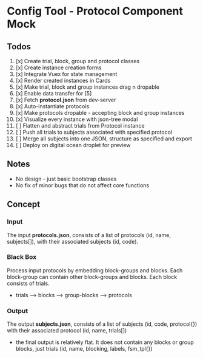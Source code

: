 # Config Tool - Protocol Component Mock

## Todos
1. [x] Create trial, block, group and protocol classes
2. [x] Create instance creation forms
3. [x] Integrate Vuex for state management
4. [x] Render created instances in Cards
5. [x] Make trial, block and group instances drag n dropable
6. [x] Enable data transfer for [5]
8. [x] Fetch **protocol.json** from dev-server
9. [x] Auto-instantiate protocols
10. [x] Make protocols dropable - accepting block and group instances
11. [x] Visualize every instance with json-tree modal
12. [ ] Flatten and abstract trials from Protocol instance
13. [ ] Push all trials to subjects associated with specified protocol
14. [ ] Merge all subjects into one JSON, structure as specified and export
15. [ ] Deploy on digital ocean droplet for preview

## Notes
- No design - just basic bootstrap classes
- No fix of minor bugs that do not affect core functions

## Concept
### Input
The input **protocols.json**, consists of a list of protocols (id, name, subjects[]), with their associated subjects (id, code).
### Black Box
Process input protocols by embedding block-groups and blocks. Each block-group can contain other block-groups and blocks. Each block consists of trials.
- trials --> blocks --> group-blocks --> protocols
### Output
The output **subjects.json**, consists of a list of subjects (id, code, protocol{}) with their associated protocol (id, name, trials[])
- the final output is relatively flat. It does not contain any blocks or group blocks, just trials (id, name, blocking, labels, fsm_tpl{})
